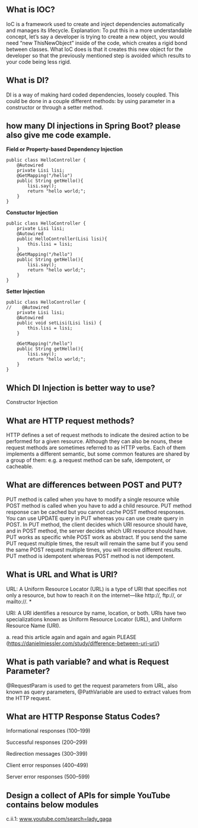 ## What is IOC?
IoC is a framework used to create and inject dependencies automatically and manages its lifecycle.
Explanation: To put this in a more understandable concept, let’s say a developer is trying to create a new object, you would need “new ThisNewObject” inside of the code, which creates a rigid bond between classes. What IoC does is that it creates this new object for the developer so that the previously mentioned step is avoided which results to your code being less rigid.

## What is DI?
DI is a way of making hard coded dependencies, loosely coupled. This could be done in a couple different methods: by using parameter in a constructor or through a setter method.

## how many DI injections in Spring Boot? please also give me code example.
**Field or Property-based Dependency Injection**

```
public class HelloController {
    @Autowired
    private Lisi lisi;
    @GetMapping("/hello")
    public String getHello(){
        lisi.say();
        return "hello world;";
    }
}
```

**Constuctor Injection**

```
public class HelloController {
    private Lisi lisi;
    @Autowired
    public HelloController(Lisi lisi){
        this.lisi = lisi;
    }
    @GetMapping("/hello")
    public String getHello(){
        lisi.say();
        return "hello world;";
    }
}
```

**Setter Injection**

```
public class HelloController {
//    @Autowired
    private Lisi lisi;
    @Autowired
    public void setLisi(Lisi lisi) {
        this.lisi = lisi;
    }

    @GetMapping("/hello")
    public String getHello(){
        lisi.say();
        return "hello world;";
    }
}
```

## Which DI Injection is better way to use?
Constructor Injection

## What are HTTP request methods?
HTTP defines a set of request methods to indicate the desired action to be performed for a given resource. Although they can also be nouns, these request methods are sometimes referred to as HTTP verbs. Each of them implements a different semantic, but some common features are shared by a group of them: e.g. a request method can be safe, idempotent, or cacheable.

## What are differences between POST and PUT?
PUT method is called when you have to modify a single resource while POST method is called when you have to add a child resource.
PUT method response can be cached but you cannot cache POST method responses.
You can use UPDATE query in PUT whereas you can use create query in POST.
In PUT method, the client decides which URI resource should have, and in POST method, the server decides which URI resource should have.
PUT works as specific while POST work as abstract.
If you send the same PUT request multiple times, the result will remain the same but if you send the same POST request multiple times, you will receive different results.
PUT method is idempotent whereas POST method is not idempotent.

## What is URL and What is URI?
URL: A Uniform Resource Locator (URL) is a type of URI that specifies not only a resource, but how to reach it on the internet—like http://, ftp://, or mailto://. *

URI: A URI identifies a resource by name, location, or both. URIs have two specializations known as Uniform Resource Locator (URL), and Uniform Resource Name (URI).

a. read this article again and again and again PLEASE (https://danielmiessler.com/study/difference-between-uri-url/)


## What is path variable? and what is Request Parameter?
@RequestParam is used to get the request parameters from URL, also known as query parameters, @PathVariable are used to extract values from the HTTP request.

## What are HTTP Response Status Codes?

Informational responses (100–199)

Successful responses (200–299)

Redirection messages (300–399)

Client error responses (400–499)

Server error responses (500–599)

## Design a collect of APIs for simple YouTube contains below modules
c.ii.1: www.youtube.com/search=lady_gaga
